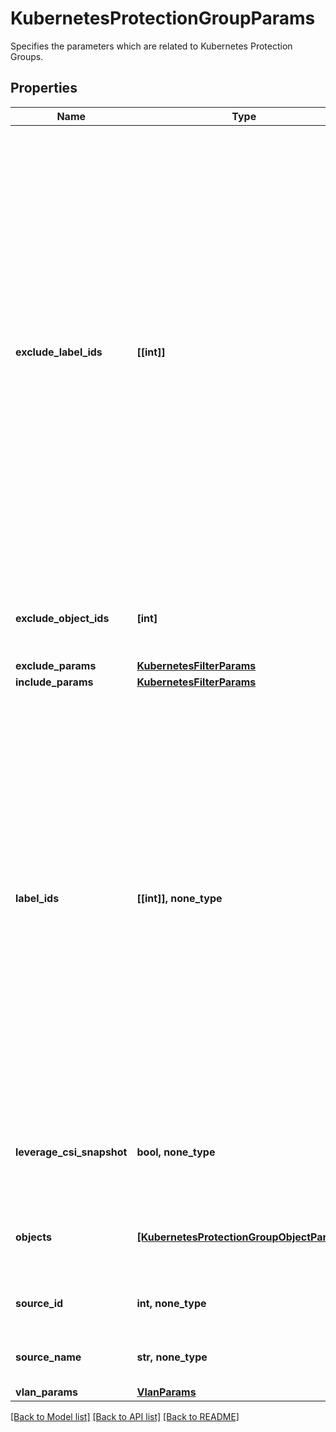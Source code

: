 # KubernetesProtectionGroupParams

Specifies the parameters which are related to Kubernetes Protection Groups.

## Properties
Name | Type | Description | Notes
------------ | ------------- | ------------- | -------------
**exclude_label_ids** | **[[int]]** | Array of arrays of label IDs that specify labels to exclude. Optionally specify a list of labels to exclude from protecting by listing protection source ids of labels in this two dimensional array. Using this two dimensional array of label IDs, the Cluster generates a list of namespaces to exclude from protecting, which are derived from intersections of the inner arrays and union of the outer array. | [optional] 
**exclude_object_ids** | **[int]** | Specifies the objects to be excluded in the Protection Group. | [optional] 
**exclude_params** | [**KubernetesFilterParams**](KubernetesFilterParams.md) |  | [optional] 
**include_params** | [**KubernetesFilterParams**](KubernetesFilterParams.md) |  | [optional] 
**label_ids** | **[[int]], none_type** | Array of array of label IDs that specify labels to protect. Optionally specify a list of labels to protect by listing protection source ids of labels in this two dimensional array. Using this two dimensional array of label IDs, the cluster generates a list of namespaces to protect, which are derived from intersections of the inner arrays and union of the outer array. | [optional] 
**leverage_csi_snapshot** | **bool, none_type** | Specifies if CSI snapshots should be used for backup of namespaces. | [optional] 
**objects** | [**[KubernetesProtectionGroupObjectParams]**](KubernetesProtectionGroupObjectParams.md) | Specifies the objects included in the Protection Group. | [optional] 
**source_id** | **int, none_type** | Specifies the id of the parent of the objects. | [optional] [readonly] 
**source_name** | **str, none_type** | Specifies the name of the parent of the objects. | [optional] [readonly] 
**vlan_params** | [**VlanParams**](VlanParams.md) |  | [optional] 

[[Back to Model list]](../README.md#documentation-for-models) [[Back to API list]](../README.md#documentation-for-api-endpoints) [[Back to README]](../README.md)


